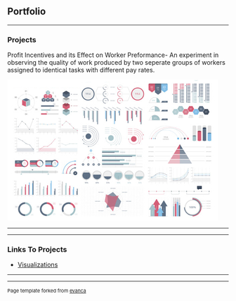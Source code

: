 ## Portfolio

---

### Projects 

Profit Incentives and its Effect on Worker Preformance- An experiment in observing the quality of work produced by two seperate groups of workers assigned to identical tasks with different pay rates.

<img src="images/dummy_thumbnail.jpg?raw=true"/>

---


---

### Links To Projects

- <a href="[https://www.linkedin.com/in/jonahgiaquinto/](https://public.tableau.com/shared/2MGBS7R54?:display_count=n&:origin=viz_share_link)">Visualizations</a> 


---




---
<p style="font-size:11px">Page template forked from <a href="https://github.com/evanca/quick-portfolio">evanca</a></p>
<!-- Remove above link if you don't want to attibute -->
